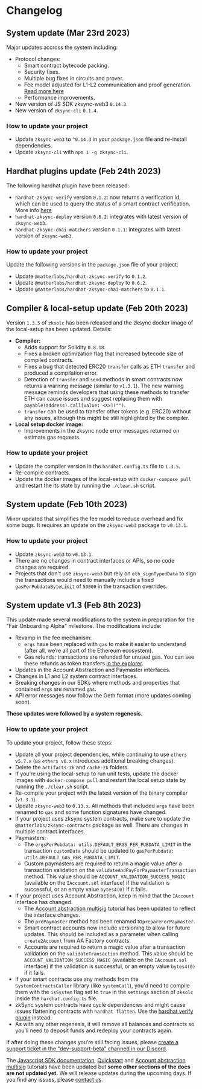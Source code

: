 # Changelog


## System update (Mar 23rd 2023)

Major updates accross the system including:

- Protocol changes:
  - Smart contract bytecode packing.
  - Security fixes.
  - Multiple bug fixes in circuits and prover.
  - Fee model adjusted for L1-L2 communication and proof generation. [Read more here](../developer-guides/bridging/l1-l2.md)
  - Performance improvements.
- New version of JS SDK zksync-web3 `0.14.3`.
- New version of `zksync-cli` `0.1.4`.

### How to update your project

- Update `zksync-web3` to `^0.14.3` in your `package.json` file and re-install dependencies.
- Update `zksync-cli` with `npm i -g zksync-cli`.


## Hardhat plugins update (Feb 24th 2023)

The following hardhat plugin have been released:

- `hardhat-zksync-verify` version `0.1.2`: now returns a verification id, which can be used to query the status of a smart contract verification. More info [here](https://era.zksync.io/docs/api/hardhat/hardhat-zksync-verify.html#verification-status-check)
- `hardhat-zksync-deploy` version `0.6.2`: integrates with latest version of `zksync-web3`.
- `hardhat-zksync-chai-matchers` version `0.1.1`: integrates with latest version of `zksync-web3`.

### How to update your project

Update the following versions in the `package.json` file of your project:

- Update `@matterlabs/hardhat-zksync-verify` to `0.1.2`.
- Update `@matterlabs/hardhat-zksync-deploy` to `0.6.2`.
- Update `@matterlabs/hardhat-zksync-chai-matchers` to `0.1.1`.


## Compiler & local-setup update (Feb 20th 2023)

Version `1.3.5` of `zksolc` has been released and the zksync docker image of the local-setup has been updated. Details:

- **Compiler:**
  - Adds support for Solidity `0.8.18`.
  - Fixes a broken optimization flag that increased bytecode size of compiled contracts.
  - Fixes a bug that detected ERC20 `transfer` calls as ETH `transfer` and produced a compilation error. 
  - Detection of `transfer` and `send` methods in smart contracts now returns a warning message (similar to `v1.3.1`). The new warning message reminds developers that using these methods to transfer ETH can cause issues and suggest replacing them with `payable(address).call[value: <X>]("")`.
  - `transfer` can be used to transfer other tokens (e.g. ERC20) without any issues, although this might be still highlighted by the compiler.
- **Local setup docker image:**
  - Improvements in the zksync node error messages returned on estimate gas requests.

### How to update your project

- Update the compiler version in the `hardhat.config.ts` file to `1.3.5`.
- Re-compile contracts.
- Update the docker images of the local-setup with `docker-compose pull` and restart the its state by running the `./clear.sh` script.



## System update (Feb 10th 2023)

Minor updated that simplifies the fee model to reduce overhead and fix some bugs. It requires an update on the `zksync-web3` package to `v0.13.1`.

### How to update your project

- Update `zksync-web3` to `v0.13.1`.
- There are no changes in contract interfaces or APIs, so no code changes are required.
- Projects that don't use `zksync-web3` but rely on `eth_signTypedData` to sign the transactions would need to manually include a fixed `gasPerPubdataByteLimit` of `50000` in the transaction overrides.


## System update v1.3 (Feb 8th 2023)

This update made several modifications to the system in preparation for the "Fair Onboarding Alpha" milestone. The modifications include:

- Revamp in the fee mechanism:
  - `ergs` have been replaced with `gas` to make it easier to understand (after all, we’re all part of the Ethereum ecosystem).
  - Gas refunds: transactions are refunded for unused gas. You can see these refunds as token transfers [in the explorer](https://explorer.zksync.io/).
- Updates in the Account Abstraction and Paymaster interfaces.
- Changes in L1 and L2 system contract interfaces.
- Breaking changes in our SDKs where methods and properties that contained `ergs` are renamed `gas`.
- API error messages now follow the Geth format (more updates coming soon).

**These updates were followed by a system regenesis.**

### How to update your project

To update your project, follow these steps:

- Update all your project dependencies, while continuing to use `ethers v5.7.x` (as `ethers v6.x` introduces additional breaking changes).
- Delete the `artifacts-zk` and `cache-zk` folders.
- If you’re using the local-setup to run unit tests, update the docker images with `docker-compose pull` and restart the local setup state by running the `./clear.sh` script.
- Re-compile your project with the latest version of the binary compiler (`v1.3.1`).
- Update `zksync-web3` to `0.13.x`. All methods that included `ergs` have been renamed to `gas` and some function signatures have changed.
- If your project uses zksync system contracts, make sure to update the `@matterlabs/zksync-contracts` package as well. There are changes in multiple contract interfaces.
- Paymasters: 
  - The `ergsPerPubdata: utils.DEFAULT_ERGS_PER_PUBDATA_LIMIT` in the transaction `customData` should be updated to `gasPerPubdata: utils.DEFAULT_GAS_PER_PUBDATA_LIMIT`. 
  - Custom paymasters are required to return a magic value after a transaction validation on the `validateAndPayForPaymasterTransaction` method. This value should be `ACCOUNT_VALIDATION_SUCCESS_MAGIC` (available on the `IAccount.sol` interface) if the validation is successful, or an empty value `bytes4(0)` if it fails.
- If your project uses Account Abstraction, keep in mind that the `IAccount` interface has changed. 
  - The [Account abstraction multisig](../tutorials/custom-aa-tutorial.md) tutorial has been updated to reflect the interface changes.
  - The `prePaymaster` method has been renamed to`prepareForPaymaster`.
  - Smart contract accounts now include versioning to allow for future updates. This should be included as a parameter when calling `create2Account` from AA Factory contracts.
  - Accounts are required to return a magic value after a transaction validation on the `validateTransaction` method. This value should be `ACCOUNT_VALIDATION_SUCCESS_MAGIC` (available on the `IAccount.sol` interface) if the validation is successful, or an empty value `bytes4(0)` if it fails.
- If your smart contracts use any methods from the `SystemContractsCaller` library (like `systemCall`), you'd need to compile them with the `isSystem` flag set to `true` in the `settings` section of `zksolc` inside the `hardhat.config.ts` file.
- zkSync system contracts have cycle dependencies and might cause issues flattening contracts with `hardhat flatten`. Use the [hardhat verify plugin](../../api/hardhat/hardhat-zksync-verify.md) instead.
- As with any other regenesis, it will remove all balances and contracts so you’ll need to deposit funds and redeploy your contracts again.

If after doing these changes you’re still facing issues, please [create a support ticket in the "dev-support-beta" channed in our Discord](https://join.zksync.dev/).

The [Javascript SDK documentation](../../api/js/getting-started.md), [Quickstart](../building-on-zksync/hello-world.md) and [Account abstraction multisig](../tutorials/custom-aa-tutorial.md) tutorials have been updated but **some other sections of the docs are not updated yet.** We will release updates during the upcoming days. If you find any issues, please [contact us](https://join.zksync.dev/).
